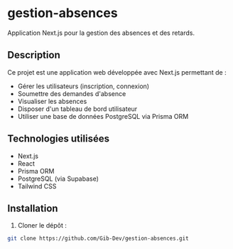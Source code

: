 # gestion-absences

Application Next.js pour la gestion des absences et des retards.

## Description

Ce projet est une application web développée avec Next.js permettant de :

- Gérer les utilisateurs (inscription, connexion)
- Soumettre des demandes d'absence
- Visualiser les absences
- Disposer d'un tableau de bord utilisateur
- Utiliser une base de données PostgreSQL via Prisma ORM

## Technologies utilisées

- Next.js
- React
- Prisma ORM
- PostgreSQL (via Supabase)
- Tailwind CSS

## Installation

1. Cloner le dépôt :

```bash
git clone https://github.com/Gib-Dev/gestion-absences.git
```
